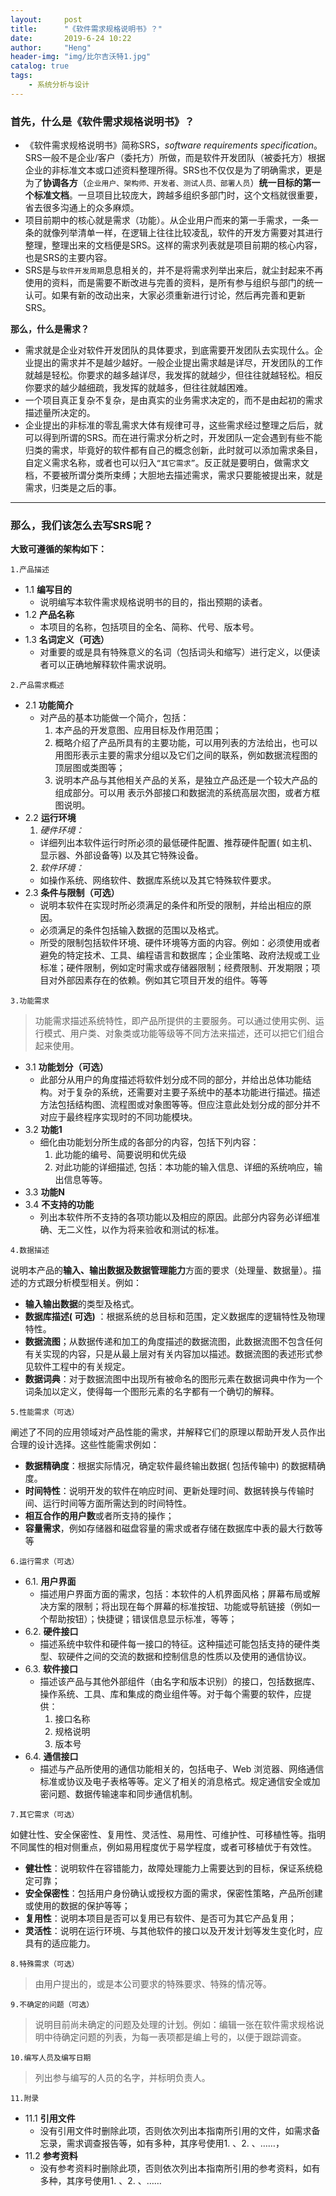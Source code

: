 ```yaml
---
layout:     post
title:      "《软件需求规格说明书》？"
date:       2019-6-24 10:22
author:     "Heng"
header-img: "img/比尔吉沃特1.jpg"
catalog: true
tags:
    - 系统分析与设计
---
```


### 首先，什么是《软件需求规格说明书》？
- 《软件需求规格说明书》简称SRS，*software requirements specification*。SRS一般不是企业/客户（委托方）所做，而是软件开发团队（被委托方）根据企业的非标准文本或口述资料整理所得。SRS也不仅仅是为了明确需求，更是为了**协调各方**（`企业用户、架构师、开发者、测试人员、部署人员`）**统一目标的第一个标准文档**。一旦项目比较庞大，跨越多组织多部门时，这个文档就很重要，省去很多沟通上的众多麻烦。
- 项目前期中的核心就是需求（功能）。从企业用户而来的第一手需求，一条一条的就像列举清单一样，在逻辑上往往比较凌乱，软件的开发方需要对其进行整理，整理出来的文档便是SRS。这样的需求列表就是项目前期的核心内容，也是SRS的主要内容。
- SRS是与`软件开发周期`息息相关的，并不是将需求列举出来后，就尘封起来不再使用的资料，而是需要不断改进与完善的资料，是所有参与组织与部门的统一认可。如果有新的改动出来，大家必须重新进行讨论，然后再完善和更新SRS。

**那么，什么是需求？**
- 需求就是企业对软件开发团队的具体要求，到底需要开发团队去实现什么。企业提出的需求并不是越少越好。一般企业提出需求越是详尽，开发团队的工作就越是轻松。你要求的越多越详尽，我发挥的就越少，但往往就越轻松。相反你要求的越少越细疏，我发挥的就越多，但往往就越困难。
- 一个项目真正复杂不复杂，是由真实的业务需求决定的，而不是由起初的需求描述量所决定的。
- 企业提出的非标准的零乱需求大体有规律可寻，这些需求经过整理之后后，就可以得到所谓的SRS。而在进行需求分析之时，开发团队一定会遇到有些不能归类的需求，毕竟好的软件都有自己的概念创新，此时就可以添加需求条目，自定义需求名称，或者也可以归入`“其它需求”`。反正就是要明白，做需求文档，不要被所谓分类所束缚；大胆地去描述需求，需求只要能被提出来，就是需求，归类是之后的事。

---
### 那么，我们该怎么去写SRS呢？

**大致可遵循的架构如下：**

`1.产品描述`
- 1.1     **编写目的**
  - 说明编写本软件需求规格说明书的目的，指出预期的读者。
- 1.2     **产品名称**
  - 本项目的名称，包括项目的全名、简称、代号、版本号。 
- 1.3     **名词定义（可选）**
  - 对重要的或是具有特殊意义的名词（包括词头和缩写）进行定义，以便读者可以正确地解释软件需求说明。

`2.产品需求概述`

- 2.1     **功能简介**
  - 对产品的基本功能做一个简介，包括：
    1. 本产品的开发意图、应用目标及作用范围；
    2. 概略介绍了产品所具有的主要功能，可以用列表的方法给出，也可以用图形表示主要的需求分组以及它们之间的联系，例如数据流程图的顶层图或类图等；
    3. 说明本产品与其他相关产品的关系，是独立产品还是一个较大产品的组成部分。可以用 表示外部接口和数据流的系统高层次图，或者方框图说明。 
- 2.2     **运行环境**
  1. *硬件环境：*
    - 详细列出本软件运行时所必须的最低硬件配置、推荐硬件配置( 如主机、显示器、外部设备等) 以及其它特殊设备。 
  2. *软件环境：*
    - 如操作系统、网络软件、数据库系统以及其它特殊软件要求。 
- 2.3     **条件与限制（可选）**
  - 说明本软件在实现时所必须满足的条件和所受的限制，并给出相应的原因。
  - 必须满足的条件包括输入数据的范围以及格式。
  - 所受的限制包括软件环境、硬件环境等方面的内容。例如：必须使用或者避免的特定技术、工具、编程语言和数据库；企业策略、政府法规或工业标准；硬件限制，例如定时需求或存储器限制；经费限制、开发期限；项目对外部因素存在的依赖。例如其它项目开发的组件。等等

`3.功能需求`
>功能需求描述系统特性，即产品所提供的主要服务。可以通过使用实例、运行模式、用户类、对象类或功能等级等不同方法来描述，还可以把它们组合起来使用。

- 3.1     **功能划分（可选）**
  - 此部分从用户的角度描述将软件划分成不同的部分，并给出总体功能结构。对于复杂的系统，还需要对主要子系统中的基本功能进行描述。描述方法包括结构图、流程图或对象图等等。但应注意此处划分成的部分并不对应于最终程序实现时的不同功能模块。
- 3.2     **功能1**
  - 细化由功能划分所生成的各部分的内容，包括下列内容：
    1. 此功能的编号、简要说明和优先级
    2. 对此功能的详细描述, 包括：本功能的输入信息、详细的系统响应，输出信息等等。
- 3.3     **功能N**
- 3.4     **不支持的功能**
  - 列出本软件所不支持的各项功能以及相应的原因。此部分内容务必详细准确、无二义性，以作为将来验收和测试的标准。

`4.数据描述`

说明本产品的**输入、输出数据及数据管理能力**方面的要求（处理量、数据量）。描述的方式跟分析模型相关。例如：
- **输入输出数据**的类型及格式。
- **数据库描述( 可选)** ：根据系统的总目标和范围，定义数据库的逻辑特性及物理特性。
- **数据流图**；从数据传递和加工的角度描述的数据流图，此数据流图不包含任何有关实现的内容，只是从最上层对有关内容加以描述。数据流图的表述形式参见软件工程中的有关规定。
- **数据词典**：对于数据流图中出现所有被命名的图形元素在数据词典中作为一个词条加以定义，使得每一个图形元素的名字都有一个确切的解释。

`5.性能需求（可选）`

阐述了不同的应用领域对产品性能的需求，并解释它们的原理以帮助开发人员作出合理的设计选择。这些性能需求例如：
- **数据精确度**：根据实际情况，确定软件最终输出数据( 包括传输中) 的数据精确度。
- **时间特性**：说明开发的软件在响应时间、更新处理时间、数据转换与传输时间、运行时间等方面所需达到的时间特性。
- **相互合作的用户数**或者所支持的操作；
- **容量需求**，例如存储器和磁盘容量的需求或者存储在数据库中表的最大行数等等

`6.运行需求（可选）`
- 6.1.     **用户界面**
  - 描述用户界面方面的需求，包括：本软件的人机界面风格；屏幕布局或解决方案的限制；将出现在每个屏幕的标准按钮、功能或导航链接（例如一个帮助按钮）；快捷键；错误信息显示标准，等等；
- 6.2.     **硬件接口**
  - 描述系统中软件和硬件每一接口的特征。这种描述可能包括支持的硬件类型、软硬件之间的交流的数据和控制信息的性质以及使用的通信协议。
- 6.3.     **软件接口**
  - 描述该产品与其他外部组件（由名字和版本识别）的接口，包括数据库、操作系统、工具、库和集成的商业组件等。对于每个需要的软件，应提供：
    1. 接口名称
    2. 规格说明
    3. 版本号
- 6.4.     **通信接口**
  - 描述与产品所使用的通信功能相关的，包括电子、Web 浏览器、网络通信标准或协议及电子表格等等。定义了相关的消息格式。规定通信安全或加密问题、数据传输速率和同步通信机制。

`7.其它需求（可选）`

如健壮性、安全保密性、复用性、灵活性、易用性、可维护性、可移植性等。指明不同属性的相对侧重点，例如易用程度优于易学程度，或者可移植优于有效性。
- **健壮性**：说明软件在容错能力，故障处理能力上需要达到的目标，保证系统稳定可靠；
- **安全保密性**：包括用户身份确认或授权方面的需求，保密性策略，产品所创建或使用的数据的保护等等；
- **复用性**：说明本项目是否可以复用已有软件、是否可为其它产品复用；
- **灵活性**：说明在运行环境、与其他软件的接口以及开发计划等发生变化时，应具有的适应能力。

`8.特殊需求（可选）`

>由用户提出的，或是本公司要求的特殊要求、特殊的情况等。

`9.不确定的问题（可选）`
>说明目前尚未确定的问题及处理的计划。例如：编辑一张在软件需求规格说明中待确定问题的列表，为每一表项都是编上号的，以便于跟踪调查。

`10.编写人员及编写日期`
>列出参与编写的人员的名字，并标明负责人。

`11.附录 `
- 11.1      **引用文件**
  - 没有引用文件时删除此项，否则依次列出本指南所引用的文件，如需求备忘录，需求调查报告等，如有多种，其序号使用1. 、2. 、……，
- 11.2      **参考资料**
  - 没有参考资料时删除此项，否则依次列出本指南所引用的参考资料，如有多种，其序号使用1. 、2. 、……
